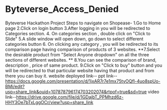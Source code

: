 # Byteverse_Access_Denied
Byteverse Hackathon Project
Steps to navigate on Shopease- 1.Go to Home page 2.Click on login button 3.After logging in you will be redirected to Categories section. 4. On categories section , double click on "Click to Slide" 5.A slide window will open down, go down to select different categories button 6. On clicking any category , you will be redirected to its comparison page having comparison of products of 3 websites. **7.Select the desirable product from "Select Anyone dropdown" on all the three sections of different websites. ** 8.You can see the comparison of brand, description , price of same product. 9.Click on "Click to buy" button and you will be redirected to that particular website having that product and from there you can buy it. website deployed link--   ppt link-- https://docs.google.com/presentation/d/1jxAR7r7e1mx75tyOQfl-4uo8spUo-BMi/edit?usp=share_link&ouid=107878796174703202074&rtpof=true&sd=true video link--https://drive.google.com/file/d/1GDajbT_PPMhzd6z-HHY3Oe7bTxLggOCr/view?usp=share_link
